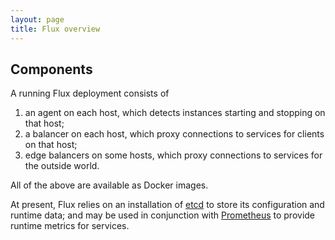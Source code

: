 ```yaml
---
layout: page
title: Flux overview
---
```


## Components

A running Flux deployment consists of

 1. an agent on each host, which detects instances starting and
 stopping on that host;
 2. a balancer on each host, which proxy connections to services for
 clients on that host;
 3. edge balancers on some hosts, which proxy connections to services for the outside world.

All of the above are available as Docker images.

At present, Flux relies on an installation of [etcd][etcd-site] to
store its configuration and runtime data; and may be used in
conjunction with [Prometheus][prometheus-site] to provide runtime
metrics for services.

[etcd-site]: https://github.com/coreos/etcd
[prometheus-site]: https://github.com/prometheus/prometheus
